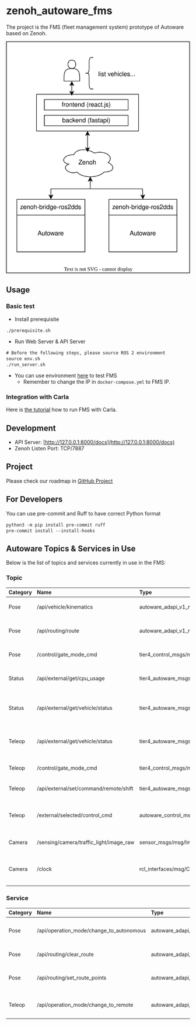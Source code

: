# zenoh_autoware_fms

The project is the FMS (fleet management system) prototype of Autoware based on Zenoh.

![FMS Architecture](resource/Autoware_FMS_Zenoh_Architecture.svg)

## Usage

### Basic test

- Install prerequisite

```shell
./prerequisite.sh
```

- Run Web Server & API Server

```shell
# Before the following steps, please source ROS 2 environment
source env.sh
./run_server.sh
```

- You can use environment [here](https://github.com/evshary/zenoh_demo_docker_env/tree/main/autoware_multiple_fms) to test FMS
  - Remember to change the IP in `docker-compose.yml` to FMS IP.

### Integration with Carla

Here is [the tutorial](https://autoware-carla-launch.readthedocs.io/en/latest/scenarios/fms.html) how to run FMS with Carla.

## Development

- API Server: [http://127.0.0.1:8000/docs](http://127.0.0.1:8000/docs)
- Zenoh Listen Port: TCP/7887

## Project

Please check our roadmap in [GitHub Project](https://github.com/users/evshary/projects/2)

## For Developers

You can use pre-commit and Ruff to have correct Python format

```shell
python3 -m pip install pre-commit ruff
pre-commit install --install-hooks
```

## Autoware Topics & Services in Use

Below is the list of topics and services currently in use in the FMS:

### Topic

| Category | Name                                    | Type                                                                 | Description                                      | Note                                                              |
| :------- | :-------------------------------------- | :------------------------------------------------------------------- | :----------------------------------------------- | :---------------------------------------------------------------- |
| Pose     | /api/vehicle/kinematics                 | autoware_adapi_v1_msgs/msg/VehicleKinematics                         | Retrieve vehicle kinematics                      |                                                                   |
| Pose     | /api/routing/route                      | autoware_adapi_v1_msgs/msg/Route                                     | Retrieve the route and goal position             |                                                                   |
| Pose     | /control/gate_mode_cmd                  | tier4_control_msgs/msg/GateMode                                      | Set the gate mode to AUTO                        | To be replaced by /api/operation_mode/enable_autoware_control     |
| Status   | /api/external/get/cpu_usage             | tier4_autoware_msgs/tier4_external_api_msgs/msg/CpuUsage             | Retrieve current CPU usage statistics            |                                                                   |
| Status   | /api/external/get/vehicle/status        | tier4_autoware_msgs/tier4_external_api_msgs/msg/VehicleStatusStamped | Retrieve gear shift and turn signal status       |                                                                   |
| Teleop   | /api/external/get/vehicle/status        | tier4_autoware_msgs/tier4_external_api_msgs/msg/VehicleStatusStamped | Retrieve gear shift and turn signal status       |                                                                   |
| Teleop   | /control/gate_mode_cmd                  | tier4_control_msgs/msg/GateMode                                      | Set the gate mode to External                    | To be replaced by /api/operation_mode/disable_autoware_control    |
| Teleop   | /api/external/set/command/remote/shift  | tier4_autoware_msgs/tier4_external_api_msgs/msg/GearShiftStamped     | Set gear shift from FMS                          |                                                                   |
| Teleop   | /external/selected/control_cmd          | autoware_control_msgs/msg/Control                                    | Set the target speed and steering angle          | AWS currently does not provide an API for setting speed           |
| Camera   | /sensing/camera/traffic_light/image_raw | sensor_msgs/msg/Image                                                | Retrieve camera image                            | AWS currently does not provide an API for streaming camera images |
| Camera   | /clock                                  | rcl_interfaces/msg/Clock                                             | Retrieve simulated clock for latency calculation |                                                                   |

### Service

| Category | Name                                     | Type                                           | Description                             |
| :------- | :--------------------------------------- | :--------------------------------------------- | :-------------------------------------- |
| Pose     | /api/operation_mode/change_to_autonomous | autoware_adapi_v1_msgs/srv/ChangeOperationMode | Change the operation mode to autonomous |
| Pose     | /api/routing/clear_route                 | autoware_adapi_v1_msgs/srv/ClearRoute          | Clear the currently set route           |
| Pose     | /api/routing/set_route_points            | autoware_adapi_v1_msgs/srv/SetRoutePoints      | Define the route goal and waypoints     |
| Teleop   | /api/operation_mode/change_to_remote     | autoware_adapi_v1_msgs/srv/ChangeOperationMode | Change the operation mode to remote     |